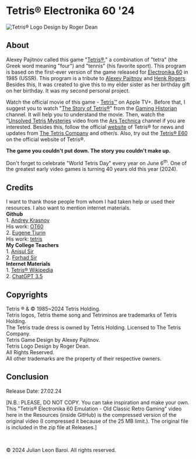 # Tetris® Electronika 60 '24
![Tetris® Logo Design by Roger Dean](https://github.com/JulianLeonBaroi/Tetris-Electronika-60-24/assets/160746860/a090bb33-cc15-4956-9d03-4c3bc2506cce)
<p>
  <h2> About </h2>
  Alexey Pajitnov called this game "<a href = "https://en.wikipedia.org/wiki/Tetris" target="_blank">Tetris®</a>," a combination of "tetra" (the Greek word meaning "four") and "tennis" 
  (his favorite sport). This program is based on the first-ever version of the game released for <a href = "https://en.wikipedia.org/wiki/Electronika_60" target = "_blank">Electronika 
  60</a> in 1985 (USSR). This program is a tribute to
  <a href = "https://en.wikipedia.org/wiki/Alexey_Pajitnov" target = "_blank">Alexey Pajitnov</a> and <a href = "https://en.wikipedia.org/wiki/Henk_Rogers" target = "_blank">Henk 
  Rogers</a>. Besides this, It was created to give this to my elder sister as her birthday gift on her birthday. It was my second personal project.
</p>
<p>
  Watch the official movie of this game - <a href = "https://tv.apple.com/us/movie/tetris/umc.cmc.4evmgcam356pzgxs2l7a18d7b" target = "_blank">Tetris™</a> on Apple TV+. Before that, I 
  suggest you to watch 
  "<a href = "https://youtu.be/_fQtxKmgJC8?si=krlQru6XOqgcrABq" target = "_blank">The Story of Tetris®</a>" from 
  the <a href = "https://www.youtube.com/@GamingHistorian" target = "_blank">Gaming Historian</a> channel. It will help you to understand the movie. Then, watch
  the "<a href = "https://www.youtube.com/watch?v=6YhkkyXydNI" target = "_blank">Unsolved Tetris Mysteries</a> video from the 
  <a href = "https://www.youtube.com/@arstechnica" target = "_blank">Ars Technica</a> channel if you are interested. Besides this, follow the official <a href = "https://tetris.com" target = "_blank">website</a> of Tetris® 
  for news and updates from <a href = "https://en.wikipedia.org/wiki/The_Tetris_Company" target = "_blank">The Tetris Company</a> and other/s. Also, try out 
  the <a href = "https://tetris.com/tetris-e60/" target = "_blank">Tetris® E60</a> on the official website of Tetris®.
</p>
<p>
  <b>The game you couldn't put down. The story you couldn't make up.</b>
</p>
<p>
  Don't forget to celebrate "World Tetris Day" every year on June 6<sup>th</sup>. One of the greatest early video games is turning 40 years old this year (2024).
</p>
<p>
  <h2> Credits </h2>
  I want to thank those people from whom I had taken help or used their resources. I also want to mention internet materials.<br>
  <b>Github</b> <br>
  1. <a href = "https://github.com/andykras" target = "_blank">Andrey Krasnov</a> <br>
     His work: <a href = "https://github.com/andykras/OT60" target = "_blank">OT60</a> <br>
  2. <a href = "https://github.com/ytiurin" target = "_blank">Eugene Tiurin</a> <br>
     His work: <a href = "https://github.com/ytiurin/tetris" target = "_blank">tetris</a> <br>
  <b>My College Teachers</b> <br>
  1. <a href = "https://ndc.edu.bd/faculty/14" target = "_blank">Anisul Sir</a> <br>
  2. <a href = "https://ndc.edu.bd/faculty/14" target = "_blank">Forhad Sir</a> <br>
  <b>Internet Materials</b> <br>
  1. <a href = "https://en.wikipedia.org/wiki/Tetris" target = "_blank">Tetris® Wikipedia</a> <br>
  2. <a href = "https://chat.openai.com" target = "_blank">ChatGPT 3.5</a>
</p>
<p>
  <h2> Copyrights </h2>
  Tetris ® & © 1985~2024 Tetris Holding. <br>
  Tetris logos, Tetris theme song and Tetriminos are trademarks of Tetris Holding. <br>
  The Tetris trade dress is owned by Tetris Holding. Licensed to The Tetris Company. <br>
  Tetris Game Design by Alexey Pajitnov. <br>
  Tetris Logo Design by Roger Dean. <br>
  All Rights Reserved. <br>
  All other trademarks are the property of their respective owners.
</p>
<p>
  <h2> Conclusion </h2>
  Release Date: 27.02.24
</p>
<p>
  [N.B.: PLEASE, DO NOT COPY. You can take inspiration and make your own. This "Tetris® Electronika 60 Emulation - Old Classic Retro Gaming" video here in the Resources (inside GitHub) 
  is the compressed version of the original video (I compressed it because of the 25 MB limit.). The original file is included in the zip file at Releases.]
</p>   
<br>
<p>
  © 2024 Julian Leon Baroi. All rights reserved.
</p>
